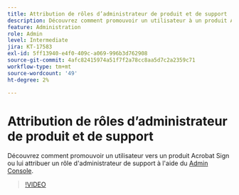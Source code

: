 ```yaml
---
title: Attribution de rôles d’administrateur de produit et de support
description: Découvrez comment promouvoir un utilisateur à un produit Acrobat Sign ou comment lui attribuer un rôle d’administrateur de support à l’aide du Admin Console
feature: Administration
role: Admin
level: Intermediate
jira: KT-17583
exl-id: 5ff13940-e4f0-409c-a069-996b3d762908
source-git-commit: 4afc82415974a51f7f2a78cc8aa5d7c2a2359c71
workflow-type: tm+mt
source-wordcount: '49'
ht-degree: 2%

---
```


# Attribution de rôles d’administrateur de produit et de support

Découvrez comment promouvoir un utilisateur vers un produit Acrobat Sign ou lui attribuer un rôle d&#39;administrateur de support à l&#39;aide du [Admin Console](https://adminconsole.adobe.com/).

>[!VIDEO](https://video.tv.adobe.com/v/3453157?quality=12&learn=on&hidetitle=true)
